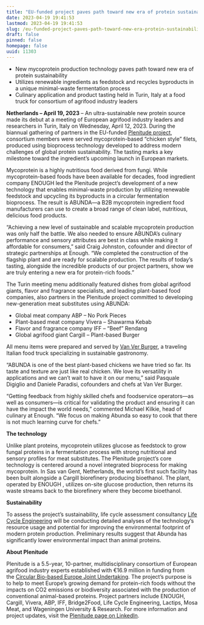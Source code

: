 ```yaml
---
title: "EU-funded project paves path toward new era of protein sustainability"
date: 2023-04-19 19:41:53
lastmod: 2023-04-19 19:41:53
slug: /eu-funded-project-paves-path-toward-new-era-protein-sustainability
draft: false
pinned: false
homepage: false
uuid: 11303
---
```

<ul>
<li>New mycoprotein production technology paves path toward new era of protein sustainability</li>
<li>Utilizes renewable ingredients as feedstock and recycles byproducts in a unique minimal-waste fermentation process</li>
<li>Culinary application and product tasting held in Turin, Italy at a food truck for consortium of agrifood industry leaders</li>
</ul>
<p><strong>Netherlands – April 19, 2023</strong> – An ultra-sustainable new protein source made its debut at a meeting of European agrifood industry leaders and researchers in Turin, Italy on Wednesday, April 12, 2023. During the biannual gathering of partners in the EU-funded <a href="https://www.linkedin.com/company/plenitudeeu/">Plenitude project</a>, consortium members were served mycoprotein-based “chicken style” filets, produced using bioprocess technology developed to address modern challenges of global protein sustainability. The tasting marks a key milestone toward the ingredient’s upcoming launch in European markets.</p>
<p>Mycoprotein is a highly nutritious food derived from fungi. While mycoprotein-based foods have been available for decades, food ingredient company ENOUGH led the Plenitude project’s development of a new technology that enables minimal-waste production by utilizing renewable feedstock and upcycling its byproducts in a circular fermentation bioprocess. The result is ABUNDA—a B2B mycoprotein ingredient food manufacturers can use to create a broad range of clean label, nutritious, delicious food products.</p>
<p>“Achieving a new level of sustainable and scalable mycoprotein production was only half the battle. We also needed to ensure ABUNDA’s culinary performance and sensory attributes are best in class while making it affordable for consumers,” said Craig Johnston, cofounder and director of strategic partnerships at Enough. “We completed the construction of the flagship plant and are ready for scalable production. The results of today’s tasting, alongside the incredible products of our project partners, show we are truly entering a new era for protein-rich foods.” </p>
<p>The Turin meeting menu additionally featured dishes from global agrifood giants, flavor and fragrance specialists, and leading plant-based food companies, also partners in the Plenitude project committed to developing new-generation meat substitutes using ABUNDA:</p>
<ul>
<li>Global meat company ABP – No Pork Pieces</li>
<li>Plant-based meat company Vivera – Shawarma Kebab</li>
<li>Flavor and fragrance company IFF – “Beef” Rendang</li>
<li>Global agrifood giant Cargill – Plant-based Burger</li>
</ul>
<p>All menu items were prepared and served by <a href="https://www.vanverburger.it/">Van Ver Burger</a>, a traveling Italian food truck specializing in sustainable gastronomy.</p>
<p>“ABUNDA is one of the best plant-based chickens we have tried so far. Its taste and texture are just like real chicken. We love its versatility in applications and we can’t wait to have it on our menu,” said Pasquale Digiglio and Daniele Paradisi, cofounders and chefs at Van Ver Burger.</p>
<p>“Getting feedback from highly skilled chefs and foodservice operators—as well as consumers—is critical for validating the product and ensuring it can have the impact the world needs,” commented Michael Kilkie, head of culinary at Enough. “We focus on making Abunda so easy to cook that there is not much learning curve for chefs.”</p>
<p><strong>The technology</strong></p>
<p>Unlike plant proteins, mycoprotein utilizes glucose as feedstock to grow fungal proteins in a fermentation process with strong nutritional and sensory profiles for meat substitutes. The Plenitude project’s core technology is centered around a novel integrated bioprocess for making mycoprotein. In Sas van Gent, Netherlands, the world’s first such facility has been built alongside a Cargill biorefinery producing bioethanol. The plant, operated by ENOUGH , utilizes on-site glucose production, then returns its waste streams back to the biorefinery where they become bioethanol.</p>
<p><strong>Sustainability</strong></p>
<p>To assess the project’s sustainability, life cycle assessment consultancy <a href="http://www.lcengineering.eu/">Life Cycle Engineering</a> will be conducting detailed analyses of the technology’s resource usage and potential for improving the environmental footprint of modern protein production. Preliminary results suggest that Abunda has significantly lower environmental impact than animal proteins.</p>
<p><strong>About Plenitude</strong></p>
<p>Plenitude is a 5.5-year, 10-partner, multidisciplinary consortium of European agrifood industry experts established with €16.9 million in funding from the <a href="https://www.cbe.europa.eu/projects/plenitude">Circular Bio-based Europe Joint Undertaking</a>. The project’s purpose is to help to meet Europe’s growing demand for protein-rich foods without the impacts on CO2 emissions or biodiversity associated with the production of conventional animal-based proteins. Project partners include ENOUGH, Cargill, Vivera, ABP, IFF, Bridge2Food, Life Cycle Engineering, Lactips, Mosa Meat, and Wageningen University & Research. For more information and project updates, visit the <a href="https://www.linkedin.com/company/plenitudeeu/">Plenitude page on LinkedIn</a>.</p>

